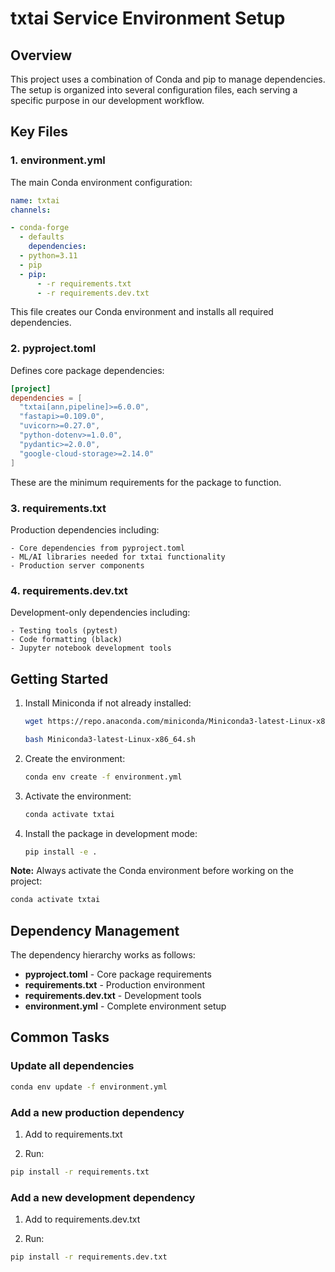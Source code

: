 # txtai Service Environment Setup

## Overview

This project uses a combination of Conda and pip to manage dependencies. The setup is organized into several configuration files, each serving a specific purpose in our development workflow.

## Key Files

### 1. environment.yml

The main Conda environment configuration:

```yaml
name: txtai
channels:

- conda-forge
  - defaults
    dependencies:
  - python=3.11
  - pip
  - pip:
      - -r requirements.txt
      - -r requirements.dev.txt
```

This file creates our Conda environment and installs all required dependencies.

### 2. pyproject.toml

Defines core package dependencies:

```toml
[project]
dependencies = [
  "txtai[ann,pipeline]>=6.0.0",
  "fastapi>=0.109.0",
  "uvicorn>=0.27.0",
  "python-dotenv>=1.0.0",
  "pydantic>=2.0.0",
  "google-cloud-storage>=2.14.0"
]
```

These are the minimum requirements for the package to function.

### 3. requirements.txt

Production dependencies including:

```plaintext
- Core dependencies from pyproject.toml
- ML/AI libraries needed for txtai functionality
- Production server components
```

### 4. requirements.dev.txt

Development-only dependencies including:

```plaintext
- Testing tools (pytest)
- Code formatting (black)
- Jupyter notebook development tools
```

## Getting Started

1. Install Miniconda if not already installed:

   ```bash
   wget https://repo.anaconda.com/miniconda/Miniconda3-latest-Linux-x86_64.sh

   bash Miniconda3-latest-Linux-x86_64.sh
   ```

2. Create the environment:

   ```bash
   conda env create -f environment.yml
   ```

3. Activate the environment:

   ```bash
   conda activate txtai
   ```

4. Install the package in development mode:

   ```bash
   pip install -e .
   ```

**Note:** Always activate the Conda environment before working on the project:

```bash
conda activate txtai
```

## Dependency Management

The dependency hierarchy works as follows:

- **pyproject.toml** - Core package requirements
- **requirements.txt** - Production environment
- **requirements.dev.txt** - Development tools
- **environment.yml** - Complete environment setup

## Common Tasks

### Update all dependencies

```bash
conda env update -f environment.yml
```

### Add a new production dependency

1. Add to requirements.txt

2. Run:

```bash
pip install -r requirements.txt
```

### Add a new development dependency

1. Add to requirements.dev.txt

2. Run:

```bash
pip install -r requirements.dev.txt
```
